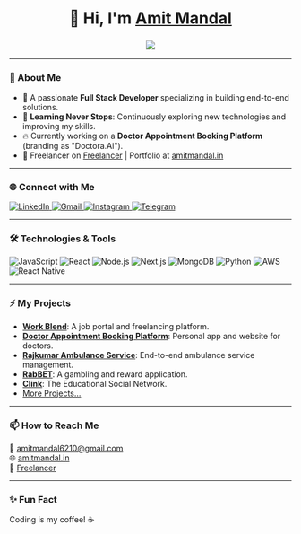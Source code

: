 <h1 align="center">👋 Hi, I'm <a href="#" target="_blank">Amit Mandal</a></h1>
<h3 align="center">
  <img src="https://readme-typing-svg.herokuapp.com?color=0357F7&lines=Full+Stack+Developer+%F0%9F%92%AA;Always+Learning+%F0%9F%94%A5;Building+Amazing+Things+%F0%9F%9A%80" />
</h3>

---

### 🌟 About Me
- 🚀 A passionate **Full Stack Developer** specializing in building end-to-end solutions.
- 🌱 **Learning Never Stops**: Continuously exploring new technologies and improving my skills.
- 🔥 Currently working on a **Doctor Appointment Booking Platform** (branding as "Doctora.Ai").
- 💼 Freelancer on [Freelancer](https://www.freelancer.com/u/fullstackcoderx?sb=t) | Portfolio at [amitmandal.in](http://amitmandal.in)

---

### 🌐 Connect with Me
<div align="left">
  <a href="https://www.linkedin.com/in/amit-mandal-80802926b/" target="blank">
    <img alt="LinkedIn" src="https://img.shields.io/badge/LinkedIn-0A66C2?style=for-the-badge&logo=linkedin&logoColor=white" />
  </a>
  <a href="mailto:amitmandal6210@gmail.com">
    <img alt="Gmail" src="https://img.shields.io/badge/Gmail-EA4335?style=for-the-badge&logo=gmail&logoColor=white" />
  </a>
  <a href="#">
    <img alt="Instagram" src="https://img.shields.io/badge/Instagram-E4405F?style=for-the-badge&logo=instagram&logoColor=white" />
  </a>
  <a href="#">
    <img alt="Telegram" src="https://img.shields.io/badge/Telegram-2CA5E0?style=for-the-badge&logo=telegram&logoColor=white" />
  </a>
</div>

---

### 🛠️ Technologies & Tools
![JavaScript](https://img.shields.io/badge/-JavaScript-F7DF1E?style=flat-square&logo=javascript&logoColor=black)
![React](https://img.shields.io/badge/-React-61DAFB?style=flat-square&logo=react&logoColor=black)
![Node.js](https://img.shields.io/badge/-Node.js-339933?style=flat-square&logo=node.js&logoColor=white)
![Next.js](https://img.shields.io/badge/-Next.js-000000?style=flat-square&logo=next.js&logoColor=white)
![MongoDB](https://img.shields.io/badge/-MongoDB-47A248?style=flat-square&logo=mongodb&logoColor=white)
![Python](https://img.shields.io/badge/-Python-3776AB?style=flat-square&logo=python&logoColor=white)
![AWS](https://img.shields.io/badge/-AWS-232F3E?style=flat-square&logo=amazon-aws&logoColor=white)
![React Native](https://img.shields.io/badge/-React%20Native-61DAFB?style=flat-square&logo=react&logoColor=black)

---

### ⚡ My Projects
- **[Work Blend](#)**: A job portal and freelancing platform.
- **[Doctor Appointment Booking Platform](#)**: Personal app and website for doctors.
- **[Rajkumar Ambulance Service](#)**: End-to-end ambulance service management.
- **[RabBET](#)**: A gambling and reward application.
- **[Clink](#)**: The Educational Social Network.
- [More Projects...](https://www.freelancer.com/u/fullstackcoderx?sb=t)

---

### 📫 How to Reach Me
📧 [amitmandal6210@gmail.com](mailto:amitmandal6210@gmail.com)  
🌐 [amitmandal.in](http://amitmandal.in)  
💼 [Freelancer](https://www.freelancer.com/u/fullstackcoderx?sb=t)  

---

### ✨ Fun Fact
Coding is my coffee! ☕  

